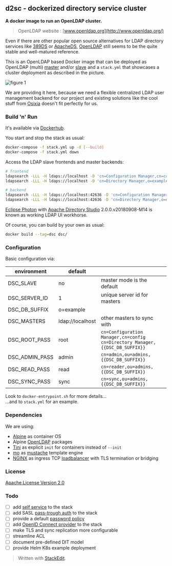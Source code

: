 ## d2sc - dockerized directory service cluster

**A docker image to run an OpenLDAP cluster.**

> OpenLDAP website : [www.openldap.org](http://www.openldap.org/)

Even if there are other popular open source alternatives for LDAP directory services like [389DS][1] or [ApacheDS][2], [OpenLDAP][3] still seems to be the quite stable and well-matured reference.

This is an OpenLDAP based Docker image that can be deployed as OpenLDAP (multi) [master][4] and/or [slave][5] and a `stack.yml` that showcases a cluster deployment as described in the picture.

![figure 1](http://www.plantuml.com/plantuml/proxy?cache=no&src=https://raw.githubusercontent.com/dta4/d2sc/master/assets/figure1.dot)

We are providing it here, because we need a flexible centralized LDAP user management backend for our project and existing solutions like the cool stuff from [Osixia][6] doesn't fit perfectly for us.

[1]: https://directory.fedoraproject.org/
[2]: https://directory.apache.org/apacheds/
[3]: https://www.openldap.org/doc/admin24/
[4]: http://www.zytrax.com/books/ldap/ch7/#ol-syncrepl-mm
[5]: http://www.zytrax.com/books/ldap/ch7/#ol-syncrepl
[6]: https://github.com/osixia/docker-openldap

### Build 'n' Run

It's available via [Dockerhub][7].

You start and stop the stack as usual:
```bash
docker-compose -f stack.yml up -d [--build]
docker-compose -f stack.yml down
```

Access the LDAP slave frontends and master backends:
```bash
# frontend
ldapsearch -LLL -H ldaps://localhost -D 'cn=Configuration Manager,cn=config' -w root -b 'cn=config'
ldapsearch -LLL -H ldaps://localhost -D 'cn=Directory Manager,o=example' -w root -b 'o=example'

# backend
ldapsearch -LLL -H ldaps://localhost:42636 -D 'cn=Configuration Manager,cn=config' -w root -b 'cn=config'
ldapsearch -LLL -H ldaps://localhost:42636 -D 'cn=Directory Manager,o=example' -w root -b 'o=example'
```

[Eclipse Photon][8] with [Apache Directory Studio][9] 2.0.0.v20180908-M14 is known as working LDAP UI workhorse.

Of course, you can build by your own as usual:
```bash
docker build --tag=dsc dsc/
```

[7]: https://hub.docker.com/r/dta4/d2sc
[8]: https://www.eclipse.org/downloads/packages/release/photon/r
[9]: https://directory.apache.org/studio/

### Configuration

Basic configuration via:

| environment | default | |
| --- | --- | --- |
| DSC_SLAVE | no | master mode is the default |
| DSC_SERVER_ID | 1 | unique server id for masters |
| DSC_DB_SUFFIX | o=example | |
| DSC_MASTERS | ldap://localhost | other masters to sync with |
| DSC_ROOT_PASS | root | `cn=Configuration Manager,cn=config`<br/>`cn=Directory Manager,{{DSC_DB_SUFFIX}}` |
| DSC_ADMIN_PASS | admin | `cn=admin,ou=admins,{{DSC_DB_SUFFIX}}` |
| DSC_READ_PASS | read | `cn=reader,ou=admins,{{DSC_DB_SUFFIX}}` |
| DSC_SYNC_PASS | sync | `cn=sync,ou=admins,{{DSC_DB_SUFFIX}}` |

Look to `docker-entrypoint.sh` for more details...  
...and to `stack.yml` for an example.

### Dependencies

We are using:
* [Alpine][10] as container OS
* Alpine [OpenLDAP][11] packages
* [Tini][12] as explicit `init` for containers instead of `--init`
* [mo][14] as [mustache][13] template engine
* [NGINX][15] as ingress TCP [loadbalancer][16] with TLS termination or bridging

[10]: https://alpinelinux.org/
[11]: https://pkgs.alpinelinux.org/package/edge/main/x86_64/openldap
[12]: https://github.com/krallin/tini
[13]: https://mustache.github.io/
[14]: https://github.com/tests-always-included/mo
[15]: https://www.nginx.com/
[16]: https://nginx.org/en/docs/stream/ngx_stream_core_module.html

### License

[Apache License Version 2.0](LICENSE)

### Todo

- [ ] add [self service][20] to the stack
- [ ] add SASL [pass-trough auth][21] to the stack
- [ ] provide a default [password policy][22]
- [ ] add [OpenID Connect provider][23] to the stack
- [ ] make TLS and sync replication more configurable
- [ ] streamline ACL
- [ ] document pre-defined DIT model
- [ ] provide Helm K8s example deployment

[20]: https://github.com/ltb-project/self-service-password
[21]: https://ltb-project.org/documentation/general/sasl_delegation
[22]: https://tobru.ch/openldap-password-policy-overlay/
[23]: https://github.com/dexidp/dex

> Written with [StackEdit](https://stackedit.io/).
